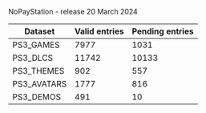 NoPayStation - release 20 March 2024

|  Dataset  |Valid entries|Pending entries|
|-----------|-------------|---------------|
| PS3_GAMES |     7977    |      1031     |
|  PS3_DLCS |    11742    |     10133     |
| PS3_THEMES|     902     |      557      |
|PS3_AVATARS|     1777    |      816      |
| PS3_DEMOS |     491     |       10      |